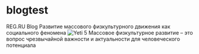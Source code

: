 # blogtest
REG.RU Blog
Развитие массового физкультурного движения как социального феномена
![Yeti 5](https://github.com/Sinica2023/blogtest/assets/152210890/3773e20f-1320-4fe9-9737-f84e59c5f216)
Массовое физкультурное развитие – это вопрос чрезвычайной важности и актуальности для человеческого потенциала
